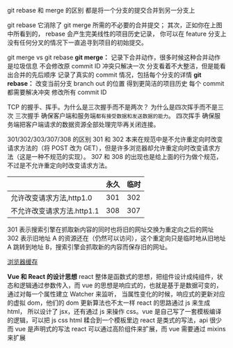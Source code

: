 git rebase 和 merge 的区别
都是将一个分支的提交合并到另一分支上

git rebase 它消除了 git merge 所需的不必要的合并提交；
其次，正如你在上图中所看到的，
rebase 会产生完美线性的项目历史记录，
你可以在 feature 分支上没有任何分叉的情况下一直追寻到项目的初始提交。

git merge vs git rebase
**git merge：**
记录下合并动作，很多时候这种合并动作是垃圾信息
不会修改原 commit ID
冲突只解决一次
分支看着不大整洁，但是能看出合并的先后顺序
记录了真实的 commit 情况，包括每个分支的详情
**git rebase：**
改变当前分支 branch out 的位置
得到更简洁的项目历史
每个 commit 都需要解决冲突
修改所有 commit ID

TCP 的握手、挥手。为什么是三次握手而不是两次？
为什么是四次挥手而不是三次
三次握手 确保客户端和服务端`都有接受数据和发送数据的能力`。
四次挥手 确保服务端把客户端请求的数据资源全部处理完毕再关闭连接。

301/302/303/307/308 的区别
301 和 302 本来在规范中是不允许重定向时改变请求方法的（将 POST 改为 GET），但是许多浏览器却允许重定向时改变请求方法（这是一种不规范的实现）。
307 和 308 的出现也是给上面的行为做个规范，不过是不允许重定向时改变请求方法。

|                            | 永久 | 临时 |
| -------------------------- | ---- | ---- |
| 允许改变请求方法,http1.0   | 301  | 302  |
| 不允许改变请求方法.http1.1 | 308  | 307  |

301 表示搜索引擎在抓取新内容的同时也将旧的网址交换为重定向之后的网址
302 表示旧地址 A 的资源还在（仍然可以访问），这个重定向只是临时地从旧地址 A 跳转到地址 B，搜索引擎会抓取新的内容而保存旧的网址。

[浏览器缓存](https://github.com/sisterAn/JavaScript-Algorithms/issues/150)

**Vue 和 React 的设计思想**
react 整体是函数式的思想，把组件设计成纯组件，状态和逻辑通过参数传入，而 vue 的思想是响应式的，也就是基于是数据可变的，通过对每一个属性建立 Watcher 来监听， 当属性变化的时候，响应式的更新对应的虚拟 dom，他们的 dom 更新算法也不太一样
react 的思路通过 js 来生成 html， 所以设计了 jsx，还有通过 js 来操作 css。vue 是自己写了一套模板编译的逻辑，可以把 js css html 糅合到一个模板里边
react 是类式的写法，api 很少 而 vue 是声明式的写法
react 可以通过高阶组件来扩展，而 vue 需要通过 mixins 来扩展
